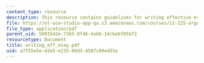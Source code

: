 ```yaml
---
content_type: resource
description: This resource contains guidelines for writing effective essays.
file: https://ol-ocw-studio-app-qa.s3.amazonaws.com/courses/11-225-argumentation-and-communication-fall-2006/a7f55e5ed2e5e23586d34587c09e455a_writing_eff_esay.pdf
file_type: application/pdf
parent_uid: 5001542e-7365-0f46-4ab6-1dcbebf05bf2
resourcetype: Document
title: writing_eff_esay.pdf
uid: a7f55e5e-d2e5-e235-86d3-4587c09e455a
---
```

